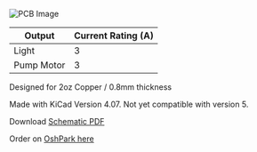 ![PCB Image](https://raw.githubusercontent.com/samsonmking/BionicCactus/master/images/pcb_enclosure.jpg)

| Output   | Current Rating (A)|
|----------|-------------------|
|Light     | 3                 |
|Pump Motor| 3                 |

Designed for 2oz Copper / 0.8mm thickness

Made with KiCad Version 4.07. Not yet compatible with version 5.

Download [Schematic PDF](https://github.com/samsonmking/BionicCactusPCB/raw/master/schematic.pdf)

Order on [OshPark here](https://oshpark.com/shared_projects/fiqfBO67)
